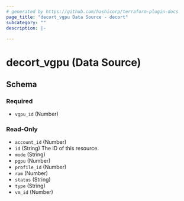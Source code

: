 ```yaml
---
# generated by https://github.com/hashicorp/terraform-plugin-docs
page_title: "decort_vgpu Data Source - decort"
subcategory: ""
description: |-
  
---
```


# decort_vgpu (Data Source)





<!-- schema generated by tfplugindocs -->
## Schema

### Required

- `vgpu_id` (Number)

### Read-Only

- `account_id` (Number)
- `id` (String) The ID of this resource.
- `mode` (String)
- `pgpu` (Number)
- `profile_id` (Number)
- `ram` (Number)
- `status` (String)
- `type` (String)
- `vm_id` (Number)


